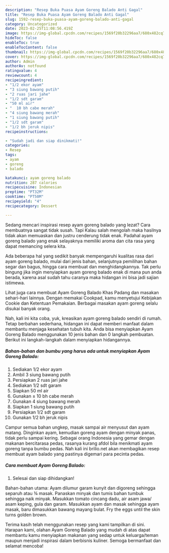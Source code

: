 ```yaml
---
description: "Resep Buka Puasa Ayam Goreng Balado Anti Gagal"
title: "Resep Buka Puasa Ayam Goreng Balado Anti Gagal"
slug: 1592-resep-buka-puasa-ayam-goreng-balado-anti-gagal
category: Uncategorized
date: 2023-02-25T11:08:56.419Z
image: https://img-global.cpcdn.com/recipes/1569f20b32296aa7/680x482cq70/ayam-goreng-balado-foto-resep-utama.jpg
hideToc: false
enableToc: true
enableTocContent: false
thumbnail: https://img-global.cpcdn.com/recipes/1569f20b32296aa7/680x482cq70/ayam-goreng-balado-foto-resep-utama.jpg
cover: https://img-global.cpcdn.com/recipes/1569f20b32296aa7/680x482cq70/ayam-goreng-balado-foto-resep-utama.jpg
author: Admin
authorAv: notfound
ratingvalue: 4
reviewcount: 4
recipeingredient:
- "1/2 ekor ayam"
- "3 siung bawang putih"
- "2 ruas jari jahe"
- "1/2 sdt garam"
- "50 ml air"
- "  10 bh cabe merah"
- "4 siung bawang merah"
- "1 siung bawang putih"
- "1/2 sdt garam"
- "1/2 bh jeruk nipis"
recipeinstructions:

- "Sudah jadi dan siap dinikmati!"
categories:
- Resep
tags:
- ayam
- goreng
- balado

katakunci: ayam goreng balado 
nutrition: 287 calories
recipecuisine: Indonesian
preptime: "PT32M"
cooktime: "PT50M"
recipeyield: "4"
recipecategory: Dessert

---
```



Sedang mencari inspirasi resep ayam goreng balado yang lezat? Cara membuatnya sangat tidak susah. Tapi Kalau salah mengolah maka hasilnya tidak akan memuaskan dan justru cenderung tidak enak. Padahal ayam goreng balado yang enak selayaknya memiliki aroma dan cita rasa yang dapat memancing selera kita.


Ada beberapa hal yang sedikit banyak mempengaruhi kualitas rasa dari ayam goreng balado, mulai dari jenis bahan, selanjutnya pemilihan bahan segar dan bagus, hingga cara membuat dan menghidangkannya. Tak perlu bingung jika ingin menyiapkan ayam goreng balado enak di mana pun anda berada, karena asal sudah tahu caranya maka hidangan ini bisa jadi sajian istimewa.

Lihat juga cara membuat Ayam Goreng Balado Khas Padang dan masakan sehari-hari lainnya. Dengan memakai Cookpad, kamu menyetujui Kebijakan Cookie dan Ketentuan Pemakaian. Berbagai masakan ayam goreng selalu disukai banyak orang.


Nah, kali ini kita coba, yuk, kreasikan ayam goreng balado sendiri di rumah. Tetap berbahan sederhana, hidangan ini dapat memberi manfaat dalam membantu menjaga kesehatan tubuh kita. Anda bisa menyiapkan Ayam Goreng Balado menggunakan 10 jenis bahan dan 0 langkah pembuatan. Berikut ini langkah-langkah dalam menyiapkan hidangannya.

<!--inarticleads1-->

##### Bahan-bahan dan bumbu yang harus ada untuk menyiapkan Ayam Goreng Balado:

1. Sediakan 1/2 ekor ayam
1. Ambil 3 siung bawang putih
1. Persiapkan 2 ruas jari jahe
1. Sediakan 1/2 sdt garam
1. Siapkan 50 ml air
1. Gunakan  ± 10 bh cabe merah
1. Gunakan 4 siung bawang merah
1. Siapkan 1 siung bawang putih
1. Persiapkan 1/2 sdt garam
1. Gunakan 1/2 bh jeruk nipis


Campur semua bahan ungkep, masak sampai air menyusut dan ayam matang. Dinginkan ayam, kemudian goreng ayam dengan minyak panas, tidak perlu sampai kering. Sebagai orang Indonesia yang gemar dengan makanan bercitarasa pedas, rasanya kurang afdol bila menikmati ayam goreng tanpa bumbu pedas. Nah kali ini brilio.net akan membagikan resep membuat ayam balado yang pastinya digemari para pecinta pedas. 

<!--inarticleads2-->

##### Cara membuat Ayam Goreng Balado:


1. Selesai dan siap dihidangkan!

Bahan-bahan utama: Ayam dilumur garam kunyit dan digoreng sehingga separuh atau ¾ masak. Panaskan minyak dan tumis bahan tumbuk sehingga naik minyak. Masukkan tomato cincang dadu, air asam jawa/ asam keping, gula dan garam. Masukkan ayam dan masak sehingga ayam masak, baru dimasukkan bawang mayang bulat. Fry the eggs until the skin turns golden brown. 

Terima kasih telah menggunakan resep yang kami tampilkan di sini. Harapan kami, olahan Ayam Goreng Balado yang mudah di atas dapat membantu kamu menyiapkan makanan yang sedap untuk keluarga/teman maupun menjadi inspirasi dalam berbisnis kuliner. Semoga bermanfaat dan selamat mencoba!
